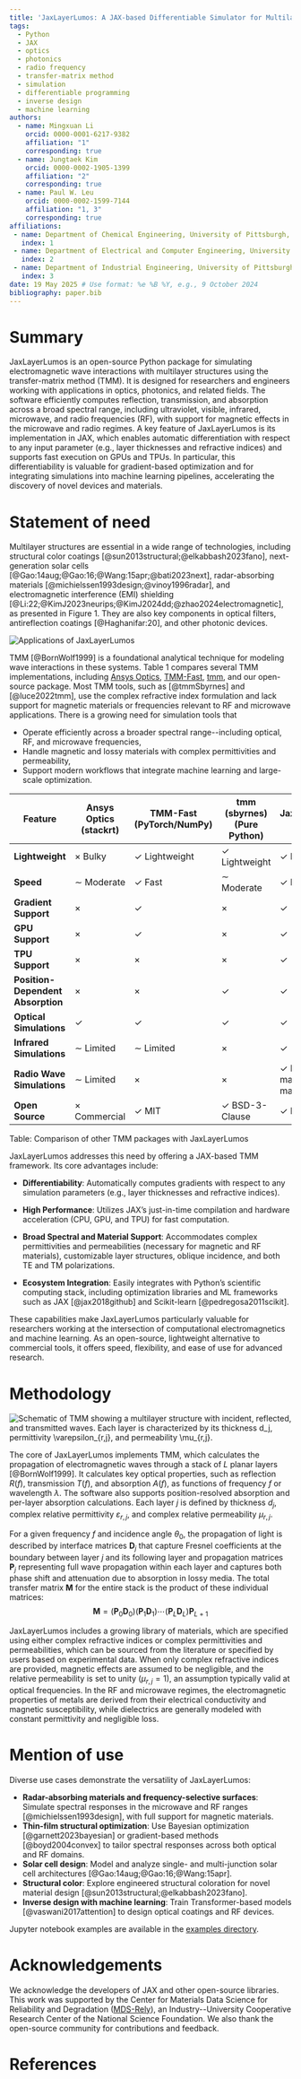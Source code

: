 ```yaml
---
title: 'JaxLayerLumos: A JAX-based Differentiable Simulator for Multilayer Optical and Radio Frequency Structures'
tags:
  - Python
  - JAX
  - optics
  - photonics
  - radio frequency
  - transfer-matrix method
  - simulation
  - differentiable programming
  - inverse design
  - machine learning
authors:
  - name: Mingxuan Li
    orcid: 0000-0001-6217-9382
    affiliation: "1"
    corresponding: true
  - name: Jungtaek Kim
    orcid: 0000-0002-1905-1399
    affiliation: "2"
    corresponding: true
  - name: Paul W. Leu 
    orcid: 0000-0002-1599-7144
    affiliation: "1, 3"
    corresponding: true
affiliations:
 - name: Department of Chemical Engineering, University of Pittsburgh, Pittsburgh, PA 15261, USA
   index: 1
 - name: Department of Electrical and Computer Engineering, University of Wisconsin--Madison, Madison, WI 53706, USA
   index: 2
 - name: Department of Industrial Engineering, University of Pittsburgh, Pittsburgh, PA 15261, USA
   index: 3
date: 19 May 2025 # Use format: %e %B %Y, e.g., 9 October 2024
bibliography: paper.bib
---
```


# Summary
JaxLayerLumos is an open-source Python package for simulating electromagnetic wave interactions with multilayer structures using the transfer-matrix method (TMM). It is designed for researchers and engineers working with applications in optics, photonics, and related fields. The software efficiently computes reflection, transmission, and absorption across a broad spectral range, including ultraviolet, visible, infrared, microwave, and radio frequencies (RF), with support for magnetic effects in the microwave and radio regimes. A key feature of JaxLayerLumos is its implementation in JAX, which enables automatic differentiation with respect to any input parameter (e.g., layer thicknesses and refractive indices) and supports fast execution on GPUs and TPUs. In particular, this differentiability is valuable for gradient-based optimization and for integrating simulations into machine learning pipelines, accelerating the discovery of novel devices and materials.

# Statement of need

Multilayer structures are essential in a wide range of technologies, including structural color coatings [@sun2013structural;@elkabbash2023fano], next-generation solar cells [@Gao:14aug;@Gao:16;@Wang:15apr;@bati2023next], radar-absorbing materials [@michielssen1993design;@vinoy1996radar], and electromagnetic interference (EMI) shielding [@Li:22;@KimJ2023neurips;@KimJ2024dd;@zhao2024electromagnetic], as presented in Figure 1. 
They are also key components in optical filters, antireflection coatings [@Haghanifar:20], and other photonic devices.

![Applications of JaxLayerLumos](assets/applications.png)

TMM [@BornWolf1999] is a foundational analytical technique for modeling wave interactions in these systems. 
Table 1 compares several TMM implementations, including
[Ansys Optics](https://www.ansys.com/products/optics), [TMM-Fast](https://github.com/MLResearchAtOSRAM/tmm_fast), [tmm](https://github.com/sbyrnes321/tmm), and our open-source package. Most TMM tools, such as [@tmmSbyrnes] and [@luce2022tmm], 
use the complex refractive index formulation and lack support for magnetic materials or frequencies relevant to RF and microwave applications.
There is a growing need for simulation tools that

* Operate efficiently across a broader spectral range--including optical, RF, and microwave frequencies,
* Handle magnetic and lossy materials with complex permittivities and permeability,
* Support modern workflows that integrate machine learning and large-scale optimization.

| **Feature** | **Ansys Optics** (stackrt) | **TMM-Fast** (PyTorch/NumPy) | **tmm** (sbyrnes) (Pure Python) | **JaxLayerLumos** (Jax) |
|-----|-----|-----|-----|-----|
| **Lightweight** | $\times$ Bulky | $\checkmark$ Lightweight | $\checkmark$ Lightweight | $\checkmark$ Lightweight |
| **Speed** | $\sim$ Moderate | $\checkmark$ Fast  | $\sim$ Moderate | $\checkmark$ Fast |
| **Gradient Support** | $\times$ | $\checkmark$ | $\times$ | $\checkmark$ |
| **GPU Support** | $\times$ | $\checkmark$ | $\times$ | $\checkmark$ |
| **TPU Support** | $\times$ | $\times$ | $\times$ | $\checkmark$ |
| **Position-Dependent Absorption** | $\times$ | $\times$ | $\checkmark$ | $\checkmark$ |                   
| **Optical Simulations** | $\checkmark$ | $\checkmark$ | $\checkmark$ | $\checkmark$ |
| **Infrared Simulations** | $\sim$ Limited | $\sim$ Limited | $\times$ | $\checkmark$ |
| **Radio Wave Simulations** | $\sim$ Limited | $\times$ | $\times$ | $\checkmark$ Handles magnetic materials |
| **Open Source** | $\times$ Commercial | $\checkmark$ MIT | $\checkmark$ BSD-3-Clause | $\checkmark$ MIT |
Table: Comparison of other TMM packages with JaxLayerLumos

JaxLayerLumos addresses this need by offering a JAX-based TMM framework. Its core advantages include:

* **Differentiability**: Automatically computes gradients with respect to any simulation parameters (e.g., layer thicknesses and refractive indices).

* **High Performance**: Utilizes JAX’s just-in-time compilation and hardware acceleration (CPU, GPU, and TPU) for fast computation.

* **Broad Spectral and Material Support**: Accommodates complex permittivities and permeabilities (necessary for magnetic and RF materials), customizable layer structures, oblique incidence, and both TE and TM polarizations.

* **Ecosystem Integration**: Easily integrates with Python’s scientific computing stack, including optimization libraries and ML frameworks such as JAX [@jax2018github] and Scikit-learn [@pedregosa2011scikit].

These capabilities make JaxLayerLumos particularly valuable for researchers working at the intersection of computational electromagnetics and machine learning. As an open-source, lightweight alternative to commercial tools, it offers speed, flexibility, and ease of use for advanced research.

# Methodology

![Schematic of TMM showing a multilayer structure with incident, reflected, and transmitted waves. Each layer is characterized by its thickness $d_j$, permittivity $\varepsilon_{r,j}$, and permeability $\mu_{r,j}$.](assets/TMM.png)

The core of JaxLayerLumos implements TMM, which calculates the propagation of electromagnetic waves through a stack of $L$ planar layers [@BornWolf1999]. It calculates key optical properties, such as reflection $R(f)$, transmission $T(f)$, and absorption $A(f)$, as functions of frequency $f$ or wavelength $\lambda$. The software also supports position-resolved absorption and per-layer absorption calculations. Each layer $j$ is defined by thickness $d_j$, complex relative permittivity $\varepsilon_{r,j}$, and complex relative permeability $\mu_{r,j}$.
  
For a given frequency $f$ and incidence angle $\theta_0$, the propagation of light is described by interface matrices $\mathbf{D}_j$ 
that capture Fresnel coefficients at the boundary between layer $j$ and its following layer and propagation matrices $\mathbf{P}_j$ representing full wave propagation within each layer and captures both phase shift and attenuation due to absorption in lossy media.  The total transfer matrix $\mathbf{M}$ for the entire stack is the product of these individual matrices:
$$\mathbf{M}=(\mathbf{P}_0\mathbf{D}_0)(\mathbf{P}_1\mathbf{D}_1)\cdots(\mathbf{P}_L\mathbf{D}_L)\mathbf{P}_{L+1}$$

JaxLayerLumos includes a growing library of materials, which are specified using either complex refractive indices or complex permittivities and permeabilities, which can be sourced from the literature or 
specified by users based on experimental data.
When only complex refractive indices are provided, magnetic effects are assumed to be negligible, and the relative permeability is set to unity
($\mu_{r,j} = 1$), an assumption typically valid at optical frequencies.
In the RF and microwave regimes, the electromagnetic properties of metals are derived from their electrical conductivity and magnetic susceptibility, while dielectrics are generally modeled with constant permittivity and negligible loss.

# Mention of use

Diverse use cases demonstrate the versatility of JaxLayerLumos:

* **Radar-absorbing materials and frequency-selective surfaces**: Simulate spectral responses in the microwave and RF ranges [@michielssen1993design], with full support for magnetic materials.
* **Thin-film structural optimization**: Use Bayesian optimization [@garnett2023bayesian] or gradient-based methods [@boyd2004convex] to tailor spectral responses across both optical and RF domains.
* **Solar cell design**: Model and analyze single- and multi-junction solar cell architectures [@Gao:14aug;@Gao:16;@Wang:15apr].
* **Structural color**: Explore engineered structural coloration for novel material design [@sun2013structural;@elkabbash2023fano].
* **Inverse design with machine learning**: Train Transformer-based models [@vaswani2017attention] to design optical coatings and RF devices.

Jupyter notebook examples are available in the [examples directory](https://github.com/JaxLayerLumos/JaxLayerLumos/tree/main/examples).

# Acknowledgements

We acknowledge the developers of JAX and other open-source libraries. This work was supported by the Center for Materials Data Science for Reliability and Degradation ([MDS-Rely](https://mds-rely.org/)), an Industry--University Cooperative Research Center of the National Science Foundation. We also thank the open-source community for contributions and feedback.

# References
